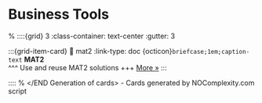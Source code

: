 # Business Tools 
% <Start Generation of cards> 
::::{grid} 3
:class-container: text-center
:gutter: 3 

:::{grid-item-card}
:link: mat2
:link-type: doc
{octicon}`briefcase;1em;caption-text` **MAT2**        
^^^
Use and reuse MAT2 solutions
+++
[More »](mat2)
:::


::::
% </END Generation of cards> - Cards generated by NOComplexity.com script